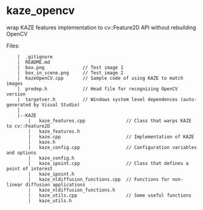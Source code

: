﻿kaze_opencv
===========

wrap KAZE features implementation to cv::Feature2D API without rebuilding OpenCV

Files:  
		
		|  .gitignore
		|  README.md
		|  box.png				// Test image 1
		|  box_in_scene.png		// Test image 2
		|  KazeOpenCV.cpp		// Sample code of using KAZE to match images
		|  predep.h				// Head file for recognizing OpenCV version
		|  targetver.h			// Windows system level dependences (auto-generated by Visual Studio)
		|   
		|--KAZE
			|   kaze_features.cpp				// Class that warps KAZE to cv::Feature2D
			|   kaze_features.h
			|   kaze.cpp						// Implementation of KAZE
			|   kaze.h
			|   kaze_config.cpp					// Configuration variables and options
			|   kaze_config.h
			|   kaze_ipoint.cpp					// Class that defines a point of interest
			|   kaze_ipoint.h
			|   kaze_nldiffusion_functions.cpp	// Functions for non-linear diffusion applications
			|   kaze_nldiffusion_functions.h
			|   kaze_utils.cpp					// Some useful functions
			|   kaze_utils.h
